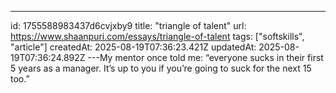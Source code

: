---
id: 1755588983437d6cvjxby9
title: "triangle of talent"
url: https://www.shaanpuri.com/essays/triangle-of-talent
tags: ["softskills", "article"]
createdAt: 2025-08-19T07:36:23.421Z
updatedAt: 2025-08-19T07:36:24.892Z
---My mentor once told me: “everyone sucks in their first 5 years as a manager. It’s up to you if you’re going to suck for the next 15 too.”
